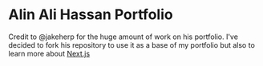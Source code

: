 # Alin Ali Hassan Portfolio

Credit to @jakeherp for the huge amount of work on his portfolio. I've decided to fork his repository to use it as a base of my portfolio but also to learn more about [Next.js](https://nextjs.org)